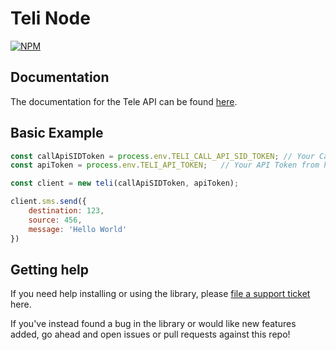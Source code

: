 # Teli Node

[![NPM](https://nodei.co/npm/teli-node.png?downloads=true&stars=true)](https://nodei.co/npm/teli-node/)

## Documentation
The documentation for the Tele API can be found [here](https://apidocs.teleapi.net/api/).

## Basic Example
```javascript
const callApiSIDToken = process.env.TELI_CALL_API_SID_TOKEN; // Your Call API SID Token from https://control.teli.net
const apiToken = process.env.TELI_API_TOKEN;   // Your API Token from https://control.teli.net

const client = new teli(callApiSIDToken, apiToken);

client.sms.send({
    destination: 123,
    source: 456,
    message: 'Hello World'
})
```
## Getting help
If you need help installing or using the library, please [file a support ticket](https://teli.net/contact/) here.

If you've instead found a bug in the library or would like new features added, go ahead and open issues or pull requests against this repo!